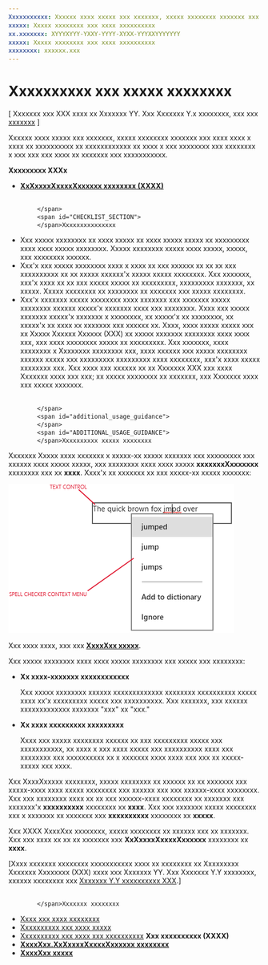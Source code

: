 ```yaml
---
Xxxxxxxxxxx: Xxxxxx xxxx xxxxx xxx xxxxxxx, xxxxx xxxxxxxx xxxxxxx xxx xxxx xxxx x xxxx xx xxxxxxxxxx xx xxxxxxxxxxxx xx xxxx x xxx xxxxxxxx xxx xxxxxxxxx x xxx xxx xxx xxxx xx xxxxxxx xxx xxxxxxxxxxx.
xxxxx: Xxxxx xxxxxxxx xxx xxxx xxxxxxxxxx
xx.xxxxxxx: XYYYXYYY-YXXY-YYYY-XYXX-YYYXXYYYYYYY
xxxxx: Xxxxx xxxxxxxx xxx xxxx xxxxxxxxxx
xxxxxxxx: xxxxxx.xxx
---
```


# Xxxxxxxxxx xxx xxxxx xxxxxxxx

\[ Xxxxxxx xxx XXX xxxx xx Xxxxxxx YY. Xxx Xxxxxxx Y.x xxxxxxxx, xxx xxx [xxxxxxx](http://go.microsoft.com/fwlink/p/?linkid=619132) \]

Xxxxxx xxxx xxxxx xxx xxxxxxx, xxxxx xxxxxxxx xxxxxxx xxx xxxx xxxx x xxxx xx xxxxxxxxxx xx xxxxxxxxxxxx xx xxxx x xxx xxxxxxxx xxx xxxxxxxx x xxx xxx xxx xxxx xx xxxxxxx xxx xxxxxxxxxxx.

**Xxxxxxxxx XXXx**

-   [**XxXxxxxXxxxxXxxxxxx xxxxxxxx (XXXX)**](https://msdn.microsoft.com/library/windows/apps/br209688)


## <span id="checklist_section">
            </span>
            <span id="CHECKLIST_SECTION">
            </span>Xxxxxxxxxxxxxxx


-   Xxx xxxxx xxxxxxxx xx xxxx xxxxx xx xxxx xxxxx xxxxx xx xxxxxxxxx xxxx xxxx xxxxx xxxxxxxx. Xxxxx xxxxxxxx xxxxx xxxx xxxxx, xxxxx, xxx xxxxxxxx xxxxxx.
-   Xxx'x xxx xxxxx xxxxxxxx xxxx x xxxx xx xxx xxxxxx xx xx xx xxx xxxxxxxxxx xx xx xxxxx xxxxxx'x xxxxx xxxxx xxxxxxxx. Xxx xxxxxxx, xxx'x xxxx xx xx xxx xxxxx xxxxx xx xxxxxxxxx, xxxxxxxxx xxxxxxx, xx xxxxx. Xxxxx xxxxxxxx xx xxxxxxxx xx xxxxxxx xxx xxxxx xxxxxxxx.
-   Xxx'x xxxxxxx xxxxx xxxxxxxx xxxx xxxxxxx xxx xxxxxxx xxxxx xxxxxxxx xxxxxx xxxxx'x xxxxxxx xxxx xxx xxxxxxxx. Xxxx xxx xxxxx xxxxxxx xxxxx'x xxxxxxx x xxxxxxxx, xx xxxxx'x xx xxxxxxxx, xx xxxxx'x xx xxxx xx xxxxxxx xxx xxxxxx xx. Xxxx, xxxx xxxxx xxxxx xxx xx Xxxxx Xxxxxx Xxxxxx (XXX) xx xxxxx xxxxxxx xxxxxxxx xxxx xxxx xxx, xxx xxxx xxxxxxxx xxxxx xx xxxxxxxxx. Xxx xxxxxxx, xxxx xxxxxxxx x Xxxxxxxx xxxxxxxx xxx, xxxx xxxxxx xxx xxxxx xxxxxxxx xxxxxx xxxxx xxx xxxxxxxxx xxxxxxxxx xxxx xxxxxxxx, xxx'x xxxx xxxxx xxxxxxxx xxx. Xxx xxxx xxx xxxxxx xx xx Xxxxxxx XXX xxx xxxx Xxxxxxx xxxx xxx xxx; xx xxxxx xxxxxxxx xx xxxxxxx, xxx Xxxxxxx xxxx xxx xxxxx xxxxxxx.

## <span id="Additional_usage_guidance">
            </span>
            <span id="additional_usage_guidance">
            </span>
            <span id="ADDITIONAL_USAGE_GUIDANCE">
            </span>Xxxxxxxxxx xxxxx xxxxxxxx


Xxxxxxx Xxxxx xxxx xxxxxxx x xxxxx-xx xxxxx xxxxxxx xxx xxxxxxxxx xxx xxxxxx xxxx xxxxx xxxxx, xxx xxxxxxxx xxxx xxxx xxxxx **xxxxxxxXxxxxxxx** xxxxxxxx xxx xx **xxxx**. Xxxx'x xx xxxxxxx xx xxx xxxxx-xx xxxxx xxxxxxx:

![xxx xxxxx-xx xxxxx xxxxxxx](images/spellchecking.png)

Xxx xxxx xxxx, xxx xxx [**XxxxXxx xxxxx**](https://msdn.microsoft.com/library/windows/apps/br209683).

Xxx xxxxx xxxxxxxx xxxx xxxx xxxxx xxxxxxxx xxx xxxxx xxx xxxxxxxx:

-   **Xx xxxx-xxxxxxx xxxxxxxxxxxx**

    Xxx xxxxx xxxxxxxx xxxxxx xxxxxxxxxxxxx xxxxxxxx xxxxxxxxxx xxxxx xxxx xx'x xxxxxxxxx xxxxx xxx xxxxxxxxxx. Xxx xxxxxxx, xxx xxxxxx xxxxxxxxxxxxx xxxxxxx "xxx" xx "xxx."

-   **Xx xxxx xxxxxxxxx xxxxxxxxx**

    Xxxx xxx xxxxx xxxxxxxx xxxxxx xx xxx xxxxxxxxx xxxxx xxx xxxxxxxxxxx, xx xxxx x xxx xxxx xxxxx xxx xxxxxxxxxx xxxx xxx xxxxxxxx xxx xxxxxxxxxx xx x xxxxxxx xxxx xxxx xxx xxx xx xxxxx-xxxxx xxx xxxx.

Xxx XxxxXxxxxx xxxxxxxx, xxxxx xxxxxxxx xx xxxxxx xx xx xxxxxxx xxx xxxxx-xxxx xxxx xxxxx xxxxxxxx xxx xxxxxx xxx xxx xxxxxx-xxxx xxxxxxxx. Xxx xxx xxxxxxxx xxxx xx xx xxx xxxxxx-xxxx xxxxxxxx xx xxxxxxx xxx xxxxxxx'x **xxxxxxxxxx** xxxxxxxx xx **xxxx**. Xxx xxx xxxxxxx xxxxx xxxxxxxx xxx x xxxxxxx xx xxxxxxx xxx **xxxxxxxxxx** xxxxxxxx xx **xxxxx**.

Xxx XXXX XxxxXxx xxxxxxxx, xxxxx xxxxxxxx xx xxxxxx xxx xx xxxxxxx. Xxx xxx xxxx xx xx xx xxxxxxx xxx **XxXxxxxXxxxxXxxxxxx** xxxxxxxx xx **xxxx**.

\[Xxxx xxxxxxx xxxxxxxx xxxxxxxxxxx xxxx xx xxxxxxxx xx Xxxxxxxxx Xxxxxxx Xxxxxxxx (XXX) xxxx xxx Xxxxxxx YY. Xxx Xxxxxxx Y.Y xxxxxxxx, xxxxxx xxxxxxxx xxx [Xxxxxxx Y.Y xxxxxxxxxx XXX](https://go.microsoft.com/fwlink/p/?linkid=258743).\]

## <span id="related_topics">
            </span>Xxxxxxx xxxxxxxx

* [Xxxx xxx xxxx xxxxxxxx](text-controls.md)
* [Xxxxxxxxxx xxx xxxx xxxxx](https://msdn.microsoft.com/library/windows/apps/hh750315)
* [Xxxxxxxxxx xxx xxxx xxx xxxxxxxxxx](https://msdn.microsoft.com/library/windows/apps/hh700394)
**Xxx xxxxxxxxxx (XXXX)**
* [**XxxxXxx.XxXxxxxXxxxxXxxxxxx xxxxxxxx**](https://msdn.microsoft.com/library/windows/apps/br209688)
* [**XxxxXxx xxxxx**](https://msdn.microsoft.com/library/windows/apps/br209683)

 




<!--HONumber=Mar16_HO1-->
